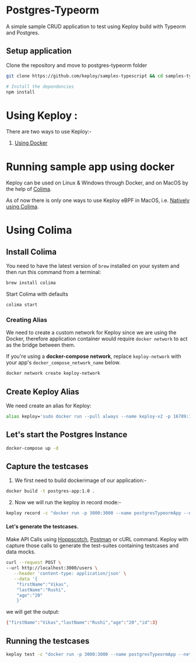 # Postgres-Typeorm

A simple sample CRUD application to test using Keploy build with Typeorm and Postgres.

## Setup application

Clone the repository and move to postgres-typeorm folder

```bash
git clone https://github.com/keploy/samples-typescript && cd samples-typescript/postgres-typeorm

# Install the dependencies
npm install
```

# Using Keploy :

There are two ways to use Keploy:-

1. [Using Docker](#running-sample-app-using-docker)

# Running sample app using docker

Keploy can be used on Linux & Windows through Docker, and on MacOS by the help of [Colima](https://docs.keploy.io/docs/server/macos/installation/#using-colima).

As of now there is only one ways to use Keploy eBPF in MacOS, i.e. [Natively using Colima](#using-colima).

# Using Colima

## Install Colima

You need to have the latest version of `brew` installed on your system and then run this command from a terminal:

```zsh
brew install colima
```

Start Colima with defaults

```zsh
colima start
```

### Creating Alias

We need to create a custom network for Keploy since we are using the Docker, therefore application container would require `docker network` to act as the bridge between them.

If you're using a **docker-compose network**, replace `keploy-network` with your app's `docker_compose_network_name` below.

```zsh
docker network create keploy-network
```

## Create Keploy Alias

We need create an alias for Keploy:

```bash
alias keploy='sudo docker run --pull always --name keploy-v2 -p 16789:16789 --privileged --pid=host -it -v "$(pwd)":/files -v /sys/fs/cgroup:/sys/fs/cgroup -v /sys/kernel/debug:/sys/kernel/debug -v /sys/fs/bpf:/sys/fs/bpf -v /var/run/docker.sock:/var/run/docker.sock --rm ghcr.io/keploy/keploy'
```

## Let's start the Postgres Instance

```bash
docker-compose up -d
```

## Capture the testcases

1. We first need to build dockerimage of our application:-

```bash
docker build -t postgres-app:1.0 .
```

2. Now we will run the keploy in record mode:-

```bash
keploy record -c "docker run -p 3000:3000 --name postgresTypeormApp --network keploy-network postgres-app:1.0"
```

#### Let's generate the testcases.

Make API Calls using [Hoppscotch](https://hoppscotch.io), [Postman](https://postman.com) or cURL command. Keploy with capture those calls to generate the test-suites containing testcases and data mocks.

```bash
curl --request POST \
--url http://localhost:3000/users \
   --header 'content-type: application/json' \
   --data '{
    "firstName":"Vikas",
    "lastName":"Rushi",
    "age":"20"
    }'
```

we will get the output:

```bash
{"firstName":"Vikas","lastName":"Rushi","age":"20","id":3}
```

## Running the testcases

```bash
keploy test -c "docker run -p 3000:3000 --name postgresTypeormApp --network keploy-network postgres-app:1.0" --delay 10
```
